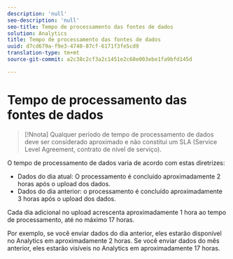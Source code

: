 ```yaml
---
description: 'null'
seo-description: 'null'
seo-title: Tempo de processamento das fontes de dados
solution: Analytics
title: Tempo de processamento das fontes de dados
uuid: d7cd679a-f9e3-4740-87cf-6171f3fe5cd9
translation-type: tm+mt
source-git-commit: a2c38c2cf3a2c1451e2c60e003ebe1fa9bfd145d

---
```



# Tempo de processamento das fontes de dados

>[!Nnota]
>Qualquer período de tempo de processamento de dados deve ser considerado aproximado e não constitui um SLA (Service Level Agreement, contrato de nível de serviço).

O tempo de processamento de dados varia de acordo com estas diretrizes:

* Dados do dia atual: O processamento é concluído aproximadamente 2 horas após o upload dos dados.
* Dados do dia anterior: o processamento é concluído aproximadamente 3 horas após o upload dos dados.

Cada dia adicional no upload acrescenta aproximadamente 1 hora ao tempo de processamento, até no máximo 17 horas.

Por exemplo, se você enviar dados do dia anterior, eles estarão disponível no Analytics em aproximadamente 2 horas. Se você enviar dados do mês anterior, eles estarão visíveis no Analytics em aproximadamente 17 horas.
